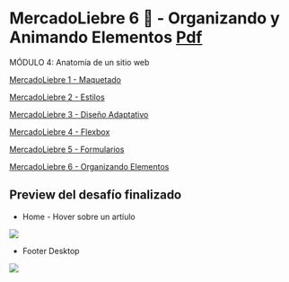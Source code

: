 # MercadoLiebre 6 :pushpin: - Organizando y Animando Elementos [Pdf](https://github.com/EveNavarro/mercadoLiebre6-OrgYAnim/blob/master/Ejercitacion%20pdf/pdf-%20Organizando%20Elementos.pdf)
MÓDULO 4: Anatomía de un sitio web

[MercadoLiebre 1 - Maquetado](https://github.com/EveNavarro/mercadoLiebre-Maquetado)

[MercadoLiebre 2 - Estilos](https://github.com/EveNavarro/mercadoLiebre2-Estilos)

[MercadoLiebre 3 - Diseño Adaptativo](https://github.com/EveNavarro/mercadoLiebre3-Adaptativo)

[MercadoLiebre 4 - Flexbox](https://github.com/EveNavarro/mercadoLiebre4-Flexbox)

[MercadoLiebre 5 - Formularios](https://github.com/EveNavarro/mercadoLiebre5-Formularios)

[MercadoLiebre 6 - Organizando Elementos](https://github.com/EveNavarro/mercadoLiebre6-OrgYAnim)


## Preview del desafío finalizado

- Home - Hover sobre un artíulo

<img src="https://github.com/EveNavarro/mercadoLiebre6-OrgYAnim/blob/master/public/img/home-product-hover.png">

- Footer Desktop
<img src="https://github.com/EveNavarro/mercadoLiebre6-OrgYAnim/blob/master/public/img/footer-flexbox.png">


